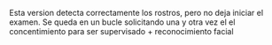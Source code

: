Esta version detecta correctamente los rostros, pero no deja iniciar el examen. Se queda en un bucle solicitando una y otra vez el
el concentimiento para ser supervisado + reconocimiento facial

